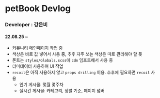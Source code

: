 # petBook Devlog

### Developer : 강은비

#### 22.08.25 ~
- 커뮤니티 메인페이지 작업 중
- 색상은 바로 값 넣어서 사용 중, 추후 자주 쓰는 색상은 따로 관리해야 할 듯
- 폰트는 `styles/Globals.scss`에 `cdn` 임포트해서 사용 중
- 더미데이터 사용하여 UI 작업
- `recoil`은 아직 사용하지 않고 `props drilling` 이용. 추후에 필요하면 `recoil` 사용
  - 인기 게시물: 몇월 몇주차
  - 실시간 게시물: 카테고리, 정렬 기준, 페이지 넘버
